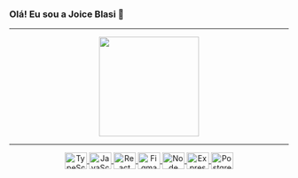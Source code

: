 ### Olá! Eu sou a Joice Blasi 👋

<hr/>
<div align="center">
  <a href="https://github.com/joice-blasi">
  <img height="180em" src="https://github-readme-stats.vercel.app/api?username=joice-blasi&show_icons=true&theme=dracula&include_all_commits=true&count_private=true"/>
</div>
<hr/>
<div align="center">
  <img height="30" width="40" align="center" alt="TypeScript" src="https://cdn.jsdelivr.net/gh/devicons/devicon/icons/typescript/typescript-original.svg" />
  <img height="30" width="40" align="center" alt="JavaScript" src="https://cdn.jsdelivr.net/gh/devicons/devicon/icons/javascript/javascript-original.svg" />
  <img height="30" width="40" align="center" alt="React" src="https://cdn.jsdelivr.net/gh/devicons/devicon/icons/react/react-original.svg" />
  <img height="30" width="40" align="center" alt="Figma" src="https://cdn.jsdelivr.net/gh/devicons/devicon/icons/figma/figma-original.svg" />      
  <img height="30" width="40" align="center" alt="Node" src="https://cdn.jsdelivr.net/gh/devicons/devicon/icons/nodejs/nodejs-original.svg" />     
  <img height="30" width="40" align="center" alt="Express" src="https://cdn.jsdelivr.net/gh/devicons/devicon/icons/express/express-original.svg" />
  <img height="30" width="40" align="center" alt="PostgreSQL" src="https://cdn.jsdelivr.net/gh/devicons/devicon/icons/postgresql/postgresql-plain.svg" />
</div>
